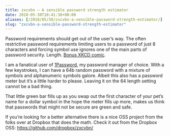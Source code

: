 ```yaml
---
title: zxcvbn – A sensible password strength estimator
date: 2018-05-30T18:41:38+00:00
aliases: [/2018/05/30/zxcvbn-a-sensible-password-strength-estimator/]
slug: "zxcvbn-a-sensible-password-strength-estimator"
---
```


Password requirements should get out of the user&#8217;s way. The often restrictive password requirements limiting users to a password of just 8 characters and forcing symbol use ignores one of the main parts of password security. Length. [Bonus XKCD comic][1].

I am a fanatical user of [1Password][2], my password manager of choice. With a few keystrokes, I can have a 64b random password with a mixture of symbols and alphanumeric symbols galore. Albeit this also has a password meter but it&#8217;s a little harder to please. Leaving it on the 64 length setting cannot be a bad thing.

That little green bar fills up as you swap out the first character of your pet&#8217;s name for a dollar symbol in the hope the meter fills up more, makes us think that passwords that might not be secure are green and safe.

If you&#8217;re looking for a better alternative there is a nice OSS project from the folks over at Dropbox that does the math. Check it out from the Dropbox OSS: https://github.com/dropbox/zxcvbn/

&nbsp;

&nbsp;

[1]: https://xkcd.com/936/
[2]: https://1password.com/
